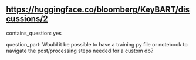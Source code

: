 ## https://huggingface.co/bloomberg/KeyBART/discussions/2

contains_question: yes

question_part: Would it be possible to have a training py file or notebook to navigate the post/processing steps needed for a custom db?